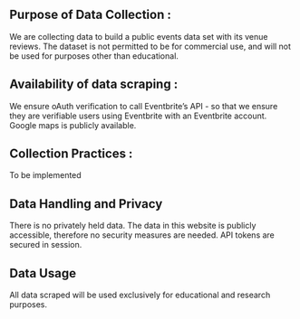 ## Purpose of Data Collection :
We are collecting data to build a public events data set with its venue reviews. The dataset is not permitted to be for commercial use, and will not be used for purposes other than educational. 

## Availability of data scraping :
We ensure oAuth verification to call Eventbrite’s API - so that we ensure they are verifiable users using Eventbrite with an Eventbrite account. Google maps is publicly available. 

## Collection Practices :
To be implemented

## Data Handling and Privacy
There is no privately held data. The data in this website is publicly accessible, therefore no security measures are needed. API tokens are secured in session. 

## Data Usage
All data scraped will be used exclusively for educational and research purposes.
